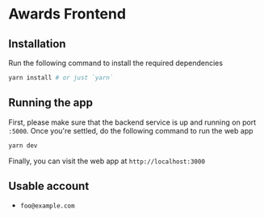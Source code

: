 # Awards Frontend

## Installation

Run the following command to install the required dependencies

```bash
yarn install # or just `yarn`
```

## Running the app

First, please make sure that the backend service is up and running on port `:5000`. Once you're settled, do the following command to run the web app

```bash
yarn dev
```

Finally, you can visit the web app at `http://localhost:3000`

## Usable account

- `foo@example.com`
